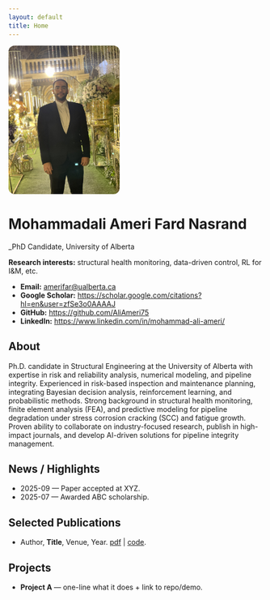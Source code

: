 ```yaml
---
layout: default
title: Home
---
```


<img src="images/IMG_4263.jpg" alt="Your headshot" width="220" style="border-radius:12px;">

# Mohammadali Ameri Fard Nasrand
_PhD Candidate, University of Alberta

**Research interests:** structural health monitoring, data-driven control, RL for I&M, etc.

- **Email:** amerifar@ualberta.ca 
- **Google Scholar:** <https://scholar.google.com/citations?hl=en&user=zfSe3o0AAAAJ>  
- **GitHub:** <https://github.com/AliAmeri75>  
- **LinkedIn:** <https://www.linkedin.com/in/mohammad-ali-ameri/>

## About
Ph.D. candidate in Structural Engineering at the University of Alberta with expertise in risk and reliability
analysis, numerical modeling, and pipeline integrity. Experienced in risk-based inspection and
maintenance planning, integrating Bayesian decision analysis, reinforcement learning, and probabilistic
methods. Strong background in structural health monitoring, finite element analysis (FEA), and
predictive modeling for pipeline degradation under stress corrosion cracking (SCC) and fatigue growth.
Proven ability to collaborate on industry-focused research, publish in high-impact journals, and develop
AI-driven solutions for pipeline integrity management.


## News / Highlights
- 2025-09 — Paper accepted at XYZ.
- 2025-07 — Awarded ABC scholarship.

## Selected Publications
- Author, **Title**, Venue, Year. [pdf](/assets/papers/yourpaper.pdf) | [code](https://github.com/...).

## Projects
- **Project A** — one-line what it does + link to repo/demo.

